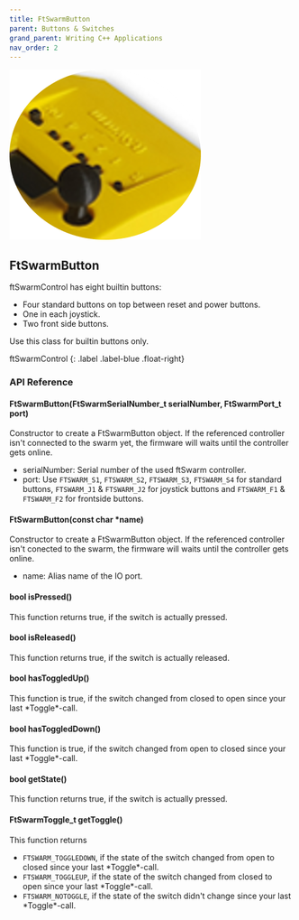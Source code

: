 ```yaml
---
title: FtSwarmButton
parent: Buttons & Switches
grand_parent: Writing C++ Applications
nav_order: 2
---
```

<div class="ftimgdetail"> <img src="/assets/img/switches/ftSwarmControl.png"></div>

## FtSwarmButton

ftSwarmControl has eight builtin buttons: 
- Four standard buttons on top between reset and power buttons. 
- One in each joystick.
- Two front side buttons.

Use this class for builtin buttons only.

ftSwarmControl
{: .label .label-blue .float-right}
### API Reference

#### FtSwarmButton(FtSwarmSerialNumber_t serialNumber, FtSwarmPort_t port)

Constructor to create a FtSwarmButton object. If the referenced controller isn't connected to the swarm yet, the firmware will waits until the controller gets online.

- serialNumber: Serial number of the used ftSwarm controller.
- port: Use `FTSWARM_S1`, `FTSWARM_S2`, `FTSWARM_S3`, `FTSWARM_S4` for standard buttons, `FTSWARM_J1` & `FTSWARM_J2` for joystick buttons 
  and `FTSWARM_F1` & `FTSWARM_F2` for frontside buttons.
  
#### FtSwarmButton(const char *name)

Constructor to create a FtSwarmButton object. If the referenced controller isn't conected to the swarm, the firmware will waits until the controller gets online.

- name: Alias name of the IO port.

#### bool isPressed()

This function returns true, if the switch is actually pressed.

#### bool isReleased()

This function returns true, if the switch is actually released.

#### bool hasToggledUp()

This function is true, if the switch changed from closed to open since your last \*Toggle\*-call.

#### bool hasToggledDown()

This function is true, if the switch changed from open to closed since your last \*Toggle\*-call.

#### bool getState()

This function returns true, if the switch is actually pressed.

#### FtSwarmToggle_t getToggle()

This function returns
- `FTSWARM_TOGGLEDOWN`, if the state of the switch changed from open to closed since your last \*Toggle\*-call.
- `FTSWARM_TOGGLEUP`, if the state of the switch changed from closed to open since your last \*Toggle\*-call.
- `FTSWARM_NOTOGGLE`, if the state of the switch didn't change since your last \*Toggle\*-call.